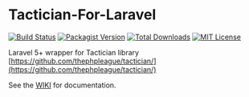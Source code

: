 # Tactician-For-Laravel

[![Build Status](http://img.shields.io/travis/gearhub/tactician-for-laravel/master.svg?style=flat-square)](https://travis-ci.org/gearhub/tactician-for-laravel)
[![Packagist Version](https://img.shields.io/packagist/v/gearhub/tactician-for-laravel.svg?style=flat-square)](https://packagist.org/packages/gearhub/tactician-for-laravel)
[![Total Downloads](https://img.shields.io/packagist/dt/gearhub/tactician-for-laravel.svg?style=flat-square)](https://packagist.org/packages/gearhub/tactician-for-laravel)
[![MIT License](https://img.shields.io/badge/license-MIT-brightgreen.svg?style=flat-square)](https://github.com/gearhub/tactician-for-laravel/blob/master/LICENSE)

Laravel 5+ wrapper for Tactician library
[https://github.com/thephpleague/tactician/](https://github.com/thephpleague/tactician/)

See the [WIKI](https://github.com/gearhub/tactician-for-laravel/wiki) for documentation.
